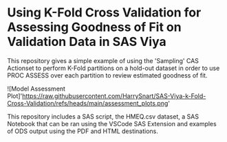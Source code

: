 # Using K-Fold Cross Validation for Assessing Goodness of Fit on Validation Data in SAS Viya
This repository gives a simple example of using the 'Sampling' CAS Actionset to perform K-Fold partitions on a hold-out dataset in order to use PROC ASSESS over each partition to review estimated goodness of fit. 

![Model Assessment Plot]'https://raw.githubusercontent.com/HarrySnart/SAS-Viya-k-Fold-Cross-Validation/refs/heads/main/assessment_plots.png'

This repository includes a SAS script, the HMEQ.csv dataset, a SAS Notebook that can be ran using the VSCode SAS Extension and examples of ODS output using the PDF and HTML destinations.


